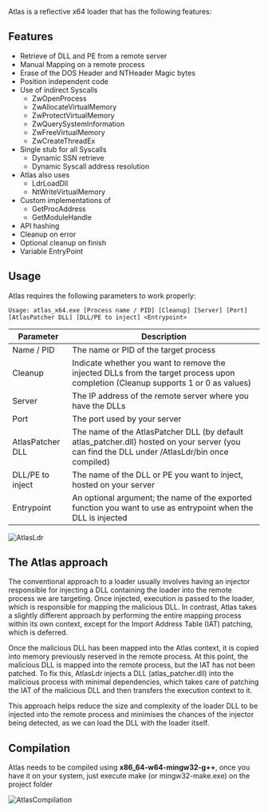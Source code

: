 Atlas is a reflective x64 loader that has the following features:

## Features

- Retrieve of DLL and PE from a remote server
- Manual Mapping on a remote process
- Erase of the DOS Header and NTHeader Magic bytes
- Position independent code
- Use of indirect Syscalls
  - ZwOpenProcess
  - ZwAllocateVirtualMemory
  - ZwProtectVirtualMemory
  - ZwQuerySystemInformation
  - ZwFreeVirtualMemory
  - ZwCreateThreadEx
- Single stub for all Syscalls
  - Dynamic SSN retrieve
  - Dynamic Syscall address resolution
- Atlas also uses
  - LdrLoadDll
  - NtWriteVirtualMemory
- Custom implementations of
  - GetProcAddress
  - GetModuleHandle
- API hashing
- Cleanup on error 
- Optional cleanup on finish
- Variable EntryPoint

## Usage

Atlas requires the following parameters to work properly:

```
Usage: atlas_x64.exe [Process name / PID] [Cleanup] [Server] [Port] [AtlasPatcher DLL] [DLL/PE to inject] <Entrypoint>
```

| Parameter        | Description                                                                                                                                    |
| ---------------- | ---------------------------------------------------------------------------------------------------------------------------------------------- |
| Name / PID       | The name or PID of the target process                                                                                                          |
| Cleanup          | Indicate whether you want to remove the injected DLLs from the target process upon completion (Cleanup supports 1 or 0 as values)              |
| Server           | The IP address of the remote server where you have the DLLs                                                                                    |
| Port             | The port used by your server                                                                                                                   |
| AtlasPatcher DLL | The name of the AtlasPatcher DLL (by default atlas_patcher.dll) hosted on your server (you can find the DLL under /AtlasLdr/bin once compiled) |
| DLL/PE to inject | The name of the DLL or PE you want to inject, hosted on your server                                                                            |
| Entrypoint       | An optional argument; the name of the exported function you want to use as entrypoint when the DLL is injected                                 |

![AtlasLdr](https://github.com/Krypteria/AtlasLdr/assets/55555187/4cefd0b6-0ee9-4663-ace6-250baa6671a6)

## The Atlas approach

The conventional approach to a loader usually involves having an injector responsible for injecting a DLL containing the loader into the remote process we are targeting. Once injected, execution is passed to the loader, which is responsible for mapping the malicious DLL. In contrast, Atlas takes a slightly different approach by performing the entire mapping process within its own context, except for the Import Address Table (IAT) patching, which is deferred. 

Once the malicious DLL has been mapped into the Atlas context, it is copied into memory previously reserved in the remote process. At this point, the malicious DLL is mapped into the remote process, but the IAT has not been patched. To fix this, AtlasLdr injects a DLL (atlas_patcher.dll) into the malicious process with minimal dependencies, which takes care of patching the IAT of the malicious DLL and then transfers the execution context to it.

This approach helps reduce the size and complexity of the loader DLL to be injected into the remote process and minimises the chances of the injector being detected, as we can load the DLL with the loader itself.

## Compilation

Atlas needs to be compiled using **x86_64-w64-mingw32-g++**, once you have it on your system, just execute make (or mingw32-make.exe) on the project folder

![AtlasCompilation](https://github.com/Krypteria/AtlasLdr/assets/55555187/d1010231-aa0e-4385-b203-88788131c661)
